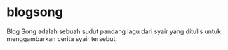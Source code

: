 # blogsong
Blog Song adalah sebuah sudut pandang lagu dari syair yang ditulis untuk menggambarkan cerita syair tersebut.
